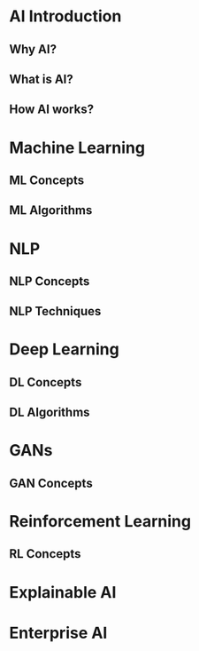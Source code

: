 # AI Introduction

## Why AI?

## What is AI?

## How AI works?

# Machine Learning 

## ML Concepts

## ML Algorithms

# NLP

## NLP Concepts

## NLP Techniques

# Deep Learning

## DL Concepts

## DL Algorithms

# GANs

## GAN Concepts

# Reinforcement Learning

## RL Concepts

# Explainable AI

# Enterprise AI






